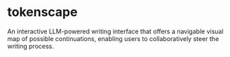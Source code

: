 # tokenscape
An interactive LLM-powered writing interface that offers a navigable visual map of possible continuations, enabling users to collaboratively steer the writing process.
